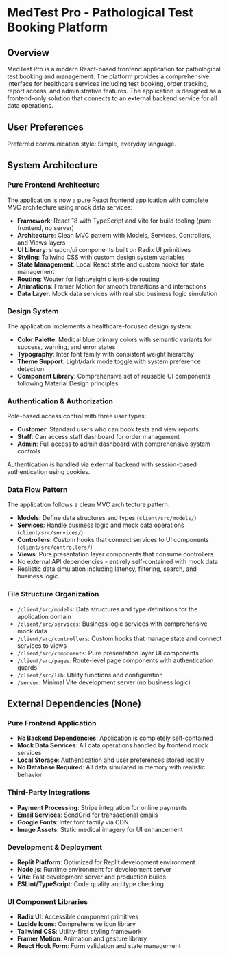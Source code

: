 # MedTest Pro - Pathological Test Booking Platform

## Overview

MedTest Pro is a modern React-based frontend application for pathological test booking and management. The platform provides a comprehensive interface for healthcare services including test booking, order tracking, report access, and administrative features. The application is designed as a frontend-only solution that connects to an external backend service for all data operations.

## User Preferences

Preferred communication style: Simple, everyday language.

## System Architecture

### Pure Frontend Architecture
The application is now a pure React frontend application with complete MVC architecture using mock data services:

- **Framework**: React 18 with TypeScript and Vite for build tooling (pure frontend, no server)
- **Architecture**: Clean MVC pattern with Models, Services, Controllers, and Views layers
- **UI Library**: shadcn/ui components built on Radix UI primitives
- **Styling**: Tailwind CSS with custom design system variables
- **State Management**: Local React state and custom hooks for state management
- **Routing**: Wouter for lightweight client-side routing
- **Animations**: Framer Motion for smooth transitions and interactions
- **Data Layer**: Mock data services with realistic business logic simulation

### Design System
The application implements a healthcare-focused design system:

- **Color Palette**: Medical blue primary colors with semantic variants for success, warning, and error states
- **Typography**: Inter font family with consistent weight hierarchy
- **Theme Support**: Light/dark mode toggle with system preference detection
- **Component Library**: Comprehensive set of reusable UI components following Material Design principles

### Authentication & Authorization
Role-based access control with three user types:
- **Customer**: Standard users who can book tests and view reports
- **Staff**: Can access staff dashboard for order management
- **Admin**: Full access to admin dashboard with comprehensive system controls

Authentication is handled via external backend with session-based authentication using cookies.

### Data Flow Pattern
The application follows a clean MVC architecture pattern:
- **Models**: Define data structures and types (`client/src/models/`)
- **Services**: Handle business logic and mock data operations (`client/src/services/`)
- **Controllers**: Custom hooks that connect services to UI components (`client/src/controllers/`)
- **Views**: Pure presentation layer components that consume controllers
- No external API dependencies - entirely self-contained with mock data
- Realistic data simulation including latency, filtering, search, and business logic

### File Structure Organization
- `/client/src/models`: Data structures and type definitions for the application domain
- `/client/src/services`: Business logic services with comprehensive mock data
- `/client/src/controllers`: Custom hooks that manage state and connect services to views
- `/client/src/components`: Pure presentation layer UI components
- `/client/src/pages`: Route-level page components with authentication guards
- `/client/src/lib`: Utility functions and configuration
- `/server`: Minimal Vite development server (no business logic)

## External Dependencies (None)

### Pure Frontend Application
- **No Backend Dependencies**: Application is completely self-contained
- **Mock Data Services**: All data operations handled by frontend mock services
- **Local Storage**: Authentication and user preferences stored locally
- **No Database Required**: All data simulated in memory with realistic behavior

### Third-Party Integrations
- **Payment Processing**: Stripe integration for online payments
- **Email Services**: SendGrid for transactional emails
- **Google Fonts**: Inter font family via CDN
- **Image Assets**: Static medical imagery for UI enhancement

### Development & Deployment
- **Replit Platform**: Optimized for Replit development environment
- **Node.js**: Runtime environment for development server
- **Vite**: Fast development server and production builds
- **ESLint/TypeScript**: Code quality and type checking

### UI Component Libraries
- **Radix UI**: Accessible component primitives
- **Lucide Icons**: Comprehensive icon library
- **Tailwind CSS**: Utility-first styling framework
- **Framer Motion**: Animation and gesture library
- **React Hook Form**: Form validation and state management